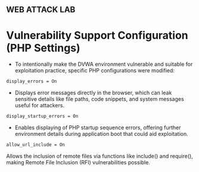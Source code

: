 ## WEB ATTACK LAB

# Vulnerability Support Configuration (PHP Settings)

- To intentionally make the DVWA environment vulnerable and suitable for exploitation practice, specific PHP configurations were modified:
```sh
display_errors = On
```

- Displays error messages directly in the browser, which can leak sensitive details like file paths, code snippets, and system messages useful for attackers.

```sh
display_startup_errors = On
```

- Enables displaying of PHP startup sequence errors, offering further environment details during application boot that could aid exploitation.

```sh
allow_url_include = On
```

Allows the inclusion of remote files via functions like include() and require(), making Remote File Inclusion (RFI) vulnerabilities possible.